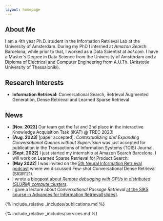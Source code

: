 ```yaml
---
layout: homepage
---
```


## About Me

I am a 4th year Ph.D. student in the Information Retrieval Lab at the University of Amsterdam. 
During my PhD I interned at *Amazon Search* Barcelona, while prior to that, I worked as a Data Scientist at *bol.com*.
I have a Master's Degree in Data Science from the University of Amsterdam and a Diploma of Electrical and Computer Engineering from A.U.Th. (Aritstotle University of Thessaloniki).

## Research Interests

- **Information Retrieval:** Conversational Search, Retrieval Augmented Generation, Dense Retrieval and Learned Sparse Retrieval

## News

- **[Nov. 2023]** Our team got the 1st and 2nd place in the interactive Knowledge Acquisition Task (iKAT) @ TREC 2023!
- **[Aug. 2023]** [paper accepted]: *Contextualizing and Expanding Conversational Queries without Supervision* was just accepted for publication in the Transactions of Information Systems (TOIS) Journal.
- **[Sept. 2022]** I just started my internship at Amazon Search Barcelona. I will work on Learned Sparse Retrieval for Product Search.
- **[May 2022]** I was invited on the <a href="https://www.youtube.com/watch?v=0q7aHGyXe5k">5th Neural Information Retrieval podcast</a> where we discussed Few-shot Conversational Dense Retrieval (SIGIR'21).
- I wrote a <a href="https://medium.com/@tony.littlewine/remote-debugging-with-gpus-in-distributed-slurm-compute-clusters-948b32234daa">blogpost about *Remote debugging with GPUs in distributed (SLURM) compute clusters*</a>.
- I gave a lecture about *Conversational Passage Retrieval* <a href="https://github.com/littlewine/ConversationalPassageRetrieval/blob/main/SIKS%20-%20Conversational%20Passage%20Retrieval.pdf"> at the SIKS course in Advances for Information Retrieval[slides]</a>.


 
{% include_relative _includes/publications.md %}

{% include_relative _includes/services.md %}

